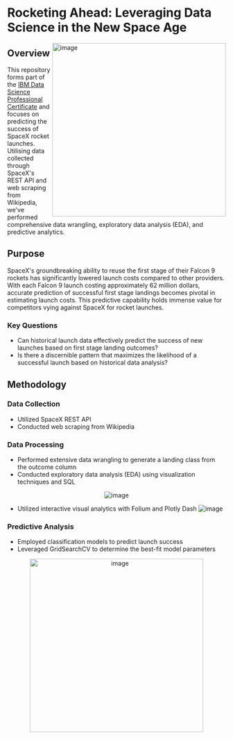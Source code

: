 # Rocketing Ahead: Leveraging Data Science in the New Space Age





<img align="right"  src="https://github.com/FotiouK/SpaceX_Data_Science/assets/108896534/0fcac09e-c66b-4fa5-9c43-6ce0e5e7367c" alt="image" height="400" width ="400">


## Overview
This repository forms part of the [IBM Data Science Professional Certificate](https://www.coursera.org/professional-certificates/ibm-data-science) and focuses on predicting the success of SpaceX rocket launches. Utilising data collected through SpaceX's REST API and web scraping from Wikipedia, we've performed comprehensive data wrangling, exploratory data analysis (EDA), and predictive analytics.

## Purpose
SpaceX's groundbreaking ability to reuse the first stage of their Falcon 9 rockets has significantly lowered launch costs compared to other providers. With each Falcon 9 launch costing approximately 62 million dollars, accurate prediction of successful first stage landings becomes pivotal in estimating launch costs. This predictive capability holds immense value for competitors vying against SpaceX for rocket launches.
### Key Questions
- Can historical launch data effectively predict the success of new launches based on first stage landing outcomes?
- Is there a discernible pattern that maximizes the likelihood of a successful launch based on historical data analysis?

## Methodology

### Data Collection
- Utilized SpaceX REST API
- Conducted web scraping from Wikipedia

### Data Processing
- Performed extensive data wrangling to generate a landing class from the outcome column
- Conducted exploratory data analysis (EDA) using visualization techniques and SQL
<p align="center">
  <img src="https://github.com/FotiouK/SpaceX_Data_Science/assets/108896534/5c6a30fe-4c67-49df-a208-522dacbb44d5" alt="image">
</p>

- Utilized interactive visual analytics with Folium and Plotly Dash
![image](https://github.com/FotiouK/SpaceX_Data_Science/assets/108896534/708c8d66-5c56-49b0-b152-6b0de2e31159)

### Predictive Analysis
- Employed classification models to predict launch success
- Leveraged GridSearchCV to determine the best-fit model parameters
<p align="center">
  <img src="https://github.com/FotiouK/SpaceX_Data_Science/assets/108896534/799ba67d-4ce0-438d-8258-ebd28f365f70" alt="image" height="400">
</p>


